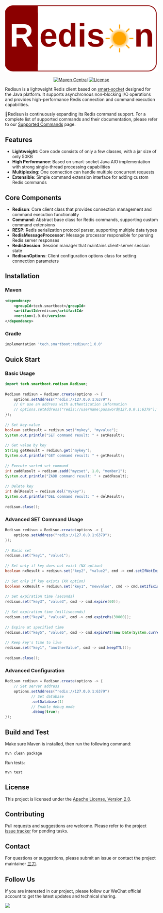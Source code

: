 ![](./logo.svg)

<div align="center">

[![Maven Central](https://img.shields.io/maven-central/v/tech.smartboot/redisun)](https://central.sonatype.com/artifact/tech.smartboot/redisun)
[![License](https://img.shields.io/badge/license-Apache%202-blue.svg)](https://github.com/smartboot/redisun/blob/master/LICENSE)

</div>

Redisun is a lightweight Redis client based on [smart-socket](https://github.com/smartboot/smart-socket) designed for the Java platform. It supports asynchronous non-blocking I/O operations and provides high-performance Redis connection and command execution capabilities.

🚀Redisun is continuously expanding its Redis command support. For a complete list of supported commands and their documentation, please refer to our  [Supported Commands](https://smartboot.tech/redisun/guides/about/#redis-命令支持情况) page.

## Features

- **Lightweight**: Core code consists of only a few classes, with a jar size of only 50KB
- **High Performance**: Based on smart-socket Java AIO implementation with strong single-thread processing capabilities
- **Multiplexing**: One connection can handle multiple concurrent requests
- **Extensible**: Simple command extension interface for adding custom Redis commands

## Core Components

- **Redisun**: Core client class that provides connection management and command execution functionality
- **Command**: Abstract base class for Redis commands, supporting custom command extensions
- **RESP**: Redis serialization protocol parser, supporting multiple data types
- **RedisMessageProcessor**: Message processor responsible for parsing Redis server responses
- **RedisSession**: Session manager that maintains client-server session state
- **RedisunOptions**: Client configuration options class for setting connection parameters

## Installation

### Maven

```xml
<dependency>
    <groupId>tech.smartboot</groupId>
    <artifactId>redisun</artifactId>
    <version>1.0.0</version>
</dependency>
```

### Gradle

```gradle
implementation 'tech.smartboot:redisun:1.0.0'
```

## Quick Start

### Basic Usage

```java
import tech.smartboot.redisun.Redisun;

Redisun redisun = Redisun.create(options -> {
    options.setAddress("redis://127.0.0.1:6379");
    // Or use an address with authentication information
    // options.setAddress("redis://username:password@127.0.0.1:6379");
});

// Set key-value
boolean setResult = redisun.set("mykey", "myvalue");
System.out.println("SET command result: " + setResult);

// Get value by key
String getResult = redisun.get("mykey");
System.out.println("GET command result: " + getResult);

// Execute sorted set command
int zaddResult = redisun.zadd("myzset", 1.0, "member1");
System.out.println("ZADD command result: " + zaddResult);

// Delete key
int delResult = redisun.del("mykey");
System.out.println("DEL command result: " + delResult);

redisun.close();
```

### Advanced SET Command Usage

```java
Redisun redisun = Redisun.create(options -> {
    options.setAddress("redis://127.0.0.1:6379");
});

// Basic set
redisun.set("key1", "value1");

// Set only if key does not exist (NX option)
boolean nxResult = redisun.set("key2", "value2", cmd -> cmd.setIfNotExists());

// Set only if key exists (XX option)
boolean xxResult = redisun.set("key1", "newvalue", cmd -> cmd.setIfExists());

// Set expiration time (seconds)
redisun.set("key3", "value3", cmd -> cmd.expire(60));

// Set expiration time (milliseconds)
redisun.set("key4", "value4", cmd -> cmd.expireMs(30000));

// Expire at specified time
redisun.set("key5", "value5", cmd -> cmd.expireAt(new Date(System.currentTimeMillis() + 60000)));

// Keep key's time to live
redisun.set("key1", "anotherValue", cmd -> cmd.keepTTL());

redisun.close();
```

### Advanced Configuration

```java
Redisun redisun = Redisun.create(options -> {
    // Set server address
    options.setAddress("redis://127.0.0.1:6379")
            // Set database
            .setDatabase(1)
            // Enable debug mode
            .debug(true);
});
```

## Build and Test

Make sure Maven is installed, then run the following command:

```bash
mvn clean package
```

Run tests:

```bash
mvn test
```

## License

This project is licensed under the [Apache License, Version 2.0](http://www.apache.org/licenses/LICENSE-2.0.txt).

## Contributing

Pull requests and suggestions are welcome. Please refer to the project [issue tracker](https://github.com/smartboot/redisun/issues) for pending tasks.

## Contact

For questions or suggestions, please submit an issue or contact the project maintainer [三刀](https://github.com/smartdms).

## Follow Us

If you are interested in our project, please follow our WeChat official account to get the latest updates and technical sharing.

<img src="https://smartboot.tech/wx_dyh.png" width="20%">
